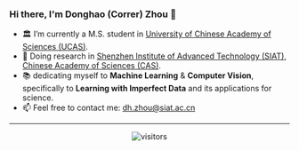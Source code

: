 ### Hi there, I'm Donghao (Correr) Zhou 👋

- 🏛 I’m currently a M.S. student in [University of Chinese Academy of Sciences (UCAS)](https://english.ucas.ac.cn/).
- 🔬 Doing research in [Shenzhen Institute of Advanced Technology (SIAT)](https://english.siat.ac.cn/), [Chinese Academy of Sciences (CAS)](https://english.cas.cn/).
- 📚 dedicating myself to **Machine Learning** & **Computer Vision**, specifically to **Learning with Imperfect Data** and its applications for science.
- 📫 Feel free to contact me: dh.zhou@siat.ac.cn

---

<div align="center">
  
![visitors](https://visitor-badge.glitch.me/badge?page_id=CorrerZhou.Homepage)
  
</div>


